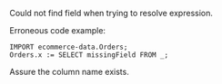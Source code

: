Could not find field when trying to resolve expression.

Erroneous code example:
```
IMPORT ecommerce-data.Orders;
Orders.x := SELECT missingField FROM _;
```

Assure the column name exists.